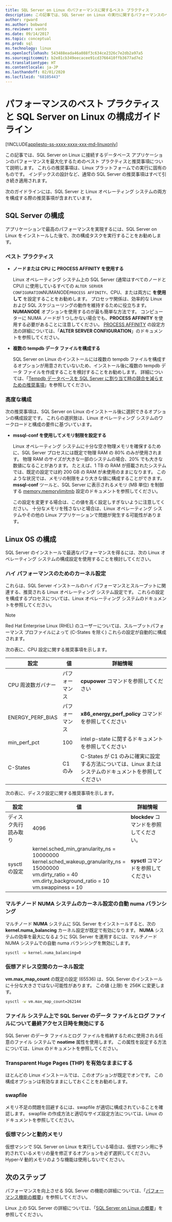 ```yaml
---
title: SQL Server on Linux のパフォーマンスに関するベスト プラクティス
description: この記事では、SQL Server on Linux の実行に関するパフォーマンスのベスト プラクティスとガイドラインを提供します。
author: rgward
ms.author: bobward
ms.reviewer: vanto
ms.date: 09/14/2017
ms.topic: conceptual
ms.prod: sql
ms.technology: linux
ms.openlocfilehash: 543488eada46a088f3c634ce2326c7e2db2a97a5
ms.sourcegitcommit: b2e81cb349eecacee91cd3766410ffb3677ad7e2
ms.translationtype: HT
ms.contentlocale: ja-JP
ms.lasthandoff: 02/01/2020
ms.locfileid: "68105443"
---
```

# <a name="performance-best-practices-and-configuration-guidelines-for-sql-server-on-linux"></a>パフォーマンスのベスト プラクティスと SQL Server on Linux の構成ガイドライン

[!INCLUDE[appliesto-ss-xxxx-xxxx-xxx-md-linuxonly](../includes/appliesto-ss-xxxx-xxxx-xxx-md-linuxonly.md)]

この記事では、SQL Server on Linux に接続するデータベース アプリケーションのパフォーマンスを最大化するためのベスト プラクティスと推奨事項について説明します。 これらの推奨事項は、Linux プラットフォームでの実行に固有のものです。 インデックスの設計など、通常の SQL Server の推奨事項はすべて引き続き適用されます。

次のガイドラインには、SQL Server と Linux オペレーティング システムの両方を構成する際の推奨事項が含まれています。

## <a name="sql-server-configuration"></a>SQL Server の構成

アプリケーションで最高のパフォーマンスを実現するには、SQL Server on Linux をインストールした後で、次の構成タスクを実行することをお勧めします。

### <a name="best-practices"></a>ベスト プラクティス

- **ノードまたは CPU に PROCESS AFFINITY を使用する**

   Linux オペレーティング システム上の SQL Server (通常はすべてのノードと CPU) に使用しているすべての `ALTER SERVER CONFIGURATION`NUMANODE`PROCESS AFFINITY`、CPU、または両方に **を使用して** を設定することをお勧めします。 プロセッサ関係は、効率的な Linux および SQL スケジューリングの動作を維持するために役立ちます。 **NUMANODE** オプションを使用するのが最も簡単な方法です。 コンピューターに NUMA ノードが 1 つしかない場合でも、**PROCESS AFFINITY** を使用する必要があることに注意してください。  [PROCESS AFFINITY](../t-sql/statements/alter-server-configuration-transact-sql.md) の設定方法の詳細については、「**ALTER SERVER CONFIGURATION**」のドキュメントを参照してください。

- **複数の tempdb データ ファイルを構成する**

   SQL Server on Linux のインストールには複数の tempdb ファイルを構成するオプションが用意されていないため、インストール後に複数の tempdb データ ファイルを作成することを検討することをお勧めします。 詳細については、「[Tempdb データベースを SQL Server に割り当て時の競合を減らすための推奨事項](https://support.microsoft.com/help/2154845/recommendations-to-reduce-allocation-contention-in-sql-server-tempdb-d)」を参照してください。

### <a name="advanced-configuration"></a>高度な構成

次の推奨事項は、SQL Server on Linux のインストール後に選択できるオプションの構成設定です。 これらの選択肢は、Linux オペレーティング システムのワークロードと構成の要件に基づいています。

- **mssql-conf を使用してメモリ制限を設定する**

   Linux オペレーティング システムに十分な空き物理メモリを確保するために、SQL Server プロセスには既定で物理 RAM の 80% のみが使用されます。 物理 RAM のサイズが大きな一部のシステムの場合、20% でも大きな数値になることがあります。 たとえば、1 TB の RAM が搭載されたシステムでは、既定の設定では約 200 GB の RAM が未使用のままになります。 このような状況では、メモリの制限をより大きな値に構成することができます。 **mssql-conf** ツールと、SQL Server に表示されるメモリ (MB 単位) を制御する [memory.memorylimitmb](sql-server-linux-configure-mssql-conf.md#memorylimit) 設定のドキュメントを参照してください。

   この設定を変更する場合は、この値を高く設定しすぎないように注意してください。 十分なメモリを残さないと場合は、Linux オペレーティング システムやその他の Linux アプリケーションで問題が発生する可能性があります。

## <a name="linux-os-configuration"></a>Linux OS の構成

SQL Server のインストールで最適なパフォーマンスを得るには、次の Linux オペレーティング システムの構成設定を使用することを検討してください。

### <a name="kernel-settings-for-high-performance"></a>ハイ パフォーマンスのためのカーネル設定
これらは、SQL Server インストールのハイ パフォーマンスとスループットに関連する、推奨される Linux オペレーティング システム設定です。 これらの設定を構成するプロセスについては、Linux オペレーティング システムのドキュメントを参照してください。



> [!Note]
> Red Hat Enterprise Linux (RHEL) のユーザーについては、スループットパフォーマンス プロファイルによって (C-States を除く) これらの設定が自動的に構成されます。

次の表に、CPU 設定に関する推奨事項を示します。

| 設定 | 値 | 詳細情報 |
|---|---|---|
| CPU 周波数ガバナー | パフォーマンス | **cpupower** コマンドを参照してください |
| ENERGY_PERF_BIAS | パフォーマンス | **x86_energy_perf_policy** コマンドを参照してください |
| min_perf_pct | 100 | intel p-state に関するドキュメントを参照してください |
| C-States | C1 のみ | C-States が C1 のみに確実に設定する方法については、Linux またはシステムのドキュメントを参照してください |

次の表に、ディスク設定に関する推奨事項を示します。

| 設定 | 値 | 詳細情報 |
|---|---|---|
| ディスク先行読み取り | 4096 | **blockdev** コマンドを参照してください。 |
| sysctl の設定 | kernel.sched_min_granularity_ns = 10000000<br/>kernel.sched_wakeup_granularity_ns = 15000000<br/>vm.dirty_ratio = 40<br/>vm.dirty_background_ratio = 10<br/>vm.swappiness = 10 | **sysctl** コマンドを参照してください |

### <a name="kernel-setting-auto-numa-balancing-for-multi-node-numa-systems"></a>マルチノード NUMA システムのカーネル設定の自動 numa バランシング

マルチノード **NUMA** システムに SQL Server をインストールすると、次の **kernel.numa_balancing** カーネル設定が既定で有効になります。 **NUMA** システムの効率を最大になるように SQL Server を運用するには、マルチノード NUMA システムでの自動 numa バランシングを無効にします。

```bash
sysctl -w kernel.numa_balancing=0
```

### <a name="kernel-settings-for-virtual-address-space"></a>仮想アドレス空間のカーネル設定

**vm.max_map_count** の既定の設定 (65536) は、SQL Server のインストールに十分な大きさではない可能性があります。 この値 (上限) を 256K に変更します。

```bash
sysctl -w vm.max_map_count=262144
```

### <a name="disable-last-accessed-datetime-on-file-systems-for-sql-server-data-and-log-files"></a>ファイル システム上で SQL Server のデータ ファイルとログ ファイルについて最終アクセス日時を無効にする

SQL Server のデータ ファイルとログ ファイルを格納するために使用される任意のファイル システムで **noatime** 属性を使用します。 この属性を設定する方法については、Linux のドキュメントを参照してください。

### <a name="leave-transparent-huge-pages-thp-enabled"></a>Transparent Huge Pages (THP) を有効なままにする

ほとんどの Linux インストールでは、このオプションが既定でオンです。 この構成オプションは有効なままにしておくことをお勧めします。

### <a name="swapfile"></a>swapfile

メモリ不足の問題を回避するには、swapfile が適切に構成されていることを確認します。 swapfile の作成方法と適切なサイズ設定方法については、Linux のドキュメントを参照してください。

### <a name="virtual-machines-and-dynamic-memory"></a>仮想マシンと動的メモリ

仮想マシンで SQL Server on Linux を実行している場合は、仮想マシン用に予約されているメモリの量を修正するオプションを必ず選択してください。 Hyper-V 動的メモリのような機能は使用しないでください。

## <a name="next-steps"></a>次のステップ

パフォーマンスを向上させる SQL Server の機能の詳細については、「[パフォーマンス機能の概要](sql-server-linux-performance-get-started.md)」を参照してください。

Linux 上の SQL Server の詳細については、「[SQL Server on Linux の概要](sql-server-linux-overview.md)」を参照してください。
